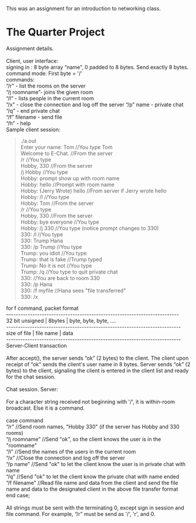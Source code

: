 This was an assignment for an introduction to networking class.

# The Quarter Project

Assignment details.\
\
Client, user interface:\
signing in : 8 byte array “name”, 0 padded to 8 bytes. Send exactly 8 bytes. \
command mode: First byte = '/'\
commands:\
“/r” - list the rooms on the server\
“/j roomname”- joins the given room\
“/l” - lists people in the current room\
“/x” - close the connection and log off the server “/p” name - private chat\
“/q” - end private chat\
“/f” filename - send file\
“/h” - help \
Sample client session:
> ./a.out\
> Enter your name: Tom  //You type Tom\
> Welcome to E-Chat. //From the server\
> /r //You type\
> Hobby, 330 //From the server\
> /j Hobby //You type\
> Hobby: prompt show up with room name\
> Hobby: hello //Prompt with room name\
> Hobby: (Jerry Wrote) hello //From server if Jerry wrote hello\
> Hobby: /l //You type\
> Hobby: Tom //From the server\
> /r //You type\
> Hobby, 330 //From the server\
> Hobby: bye everyone //You type\
> Hobby: /j 330 //You type (notice prompt changes to 330)\
> 330: /l //You type\
> 330: Trump Hana\
> 330: /p Trump //You type\
> Trump: you idiot //You type\
> Trump: that is fake //Trump typed\
> Trump: No it is not //You type\
> Trump: /q //You type to quit private chat\
> 330: //You are back to room 330\
> 330: /p Hana\
> 330: /f myfile //Hana sees "file transferred"\
> 330: /x

for f command, packet format \
–------------------------------------------------------------------------ \
32 bit unsigned | 8bytes | byte, byte, byte, .... \
--------------------------------------------------------------------------\
size of file | file name | data\
 --------------------------------------------------------------------------\
Server-Client transaction\
\
After accept(), the server sends “ok” (2 bytes) to the client. The client upon receipt of “ok” sends the client's user name in 8 bytes. Server sends “ok” (2 bytes) to the client, signaling the client is entered in the client list and ready for the chat session.\
\
Chat session. Server:\
\
For a character string received not beginning with '/', it is within-room broadcast. Else it is a command.\
\
case command\
“/r” //Send room names, "Hobby 330" (if the server has Hobby and 330 rooms)\
“/j roomname” //Send "ok", so the client knows the user is in the "roomname"\
“/l” //Send the names of the users in the current room\
“/x” //Close the connection and log off the server\
“/p name” //Send "ok" to let the client know the user is in private chat with name\
“/q” //Send "ok" to let the client know the private chat with name ended\
“/f filename” //Read file name and data from the client and send the file name and data to the designated client in the above file transfer format\
end case;\
\
All strings must be sent with the terminating 0, except sign in session and file command. For example, “/r” must be send as '/', 'r', and 0.


